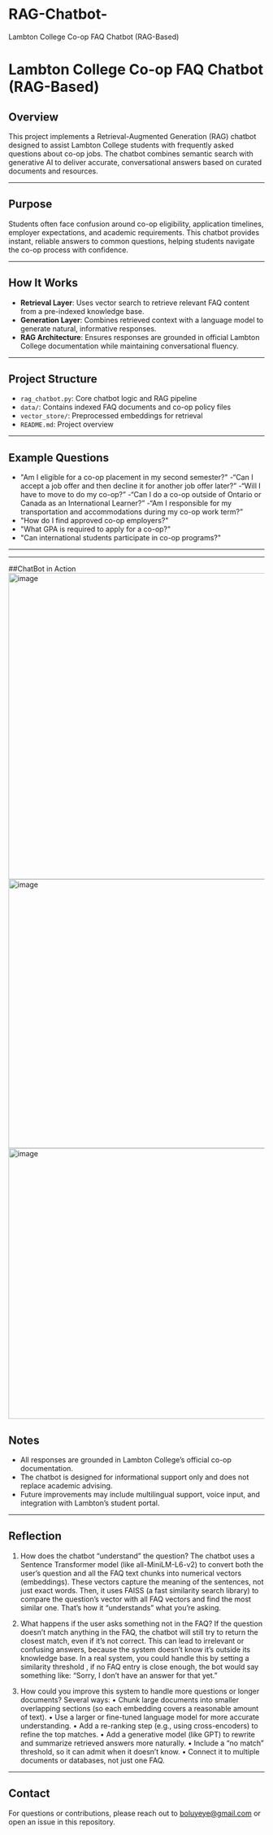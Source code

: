 # RAG-Chatbot-
Lambton College Co-op FAQ Chatbot (RAG-Based)
#  Lambton College Co-op FAQ Chatbot (RAG-Based)

## Overview

This project implements a Retrieval-Augmented Generation (RAG) chatbot designed to assist Lambton College students with frequently asked questions about co-op jobs. The chatbot combines semantic search with generative AI to deliver accurate, conversational answers based on curated documents and resources.

---

## Purpose

Students often face confusion around co-op eligibility, application timelines, employer expectations, and academic requirements. This chatbot provides instant, reliable answers to common questions, helping students navigate the co-op process with confidence.

---

##  How It Works

- **Retrieval Layer**: Uses vector search to retrieve relevant FAQ content from a pre-indexed knowledge base.
- **Generation Layer**: Combines retrieved context with a language model to generate natural, informative responses.
- **RAG Architecture**: Ensures responses are grounded in official Lambton College documentation while maintaining conversational fluency.

---

## Project Structure

- `rag_chatbot.py`: Core chatbot logic and RAG pipeline
- `data/`: Contains indexed FAQ documents and co-op policy files
- `vector_store/`: Preprocessed embeddings for retrieval
- `README.md`: Project overview 

---

## Example Questions

- "Am I eligible for a co-op placement in my second semester?"
-“Can I accept a job offer and then decline it for another job offer later?”
-“Will I have to move to do my co-op?”
-“Can I do a co-op outside of Ontario or Canada as an International Learner?”
-“Am I responsible for my transportation and accommodations during my co-op work term?”
- "How do I find approved co-op employers?"
- "What GPA is required to apply for a co-op?"
- "Can international students participate in co-op programs?"


---

---
##ChatBot in Action
 <img width="915" height="602" alt="image" src="https://github.com/user-attachments/assets/81ad3478-775d-412e-9812-89bf0387384b" />
 <img width="719" height="529" alt="image" src="https://github.com/user-attachments/assets/7c3d8d4c-ff52-45eb-a5f0-4f3c6b34ac19" />
 <img width="806" height="532" alt="image" src="https://github.com/user-attachments/assets/c9f50146-2d7f-4e0f-9621-d700913301eb" />




 

 
## Notes

- All responses are grounded in Lambton College’s official co-op documentation.
- The chatbot is designed for informational support only and does not replace academic advising.
- Future improvements may include multilingual support, voice input, and integration with Lambton’s student portal.

---

## Reflection

1. How does the chatbot “understand” the question?
The chatbot uses a Sentence Transformer model (like all-MiniLM-L6-v2) to convert both the user’s question and all the FAQ text chunks into numerical vectors (embeddings).
These vectors capture the meaning of the sentences, not just exact words.
Then, it uses FAISS (a fast similarity search library) to compare the question’s vector with all FAQ vectors and find the most similar one. That’s how it “understands” what you’re asking.

2. What happens if the user asks something not in the FAQ?
If the question doesn’t match anything in the FAQ, the chatbot will still try to return the closest match, even if it’s not correct. This can lead to irrelevant or confusing answers, because the system doesn’t know it’s outside its knowledge base.
In a real system, you could handle this by setting a similarity threshold , if no FAQ entry is close enough, the bot would say something like:
“Sorry, I don’t have an answer for that yet.”

3. How could you improve this system to handle more questions or longer documents?
Several ways:
•	Chunk large documents into smaller overlapping sections (so each embedding covers a reasonable amount of text).
•	Use a larger or fine-tuned language model for more accurate understanding.
•	Add a re-ranking step (e.g., using cross-encoders) to refine the top matches.
•	Add a generative model (like GPT) to rewrite and summarize retrieved answers more naturally.
•	Include a “no match” threshold, so it can admit when it doesn’t know.
•	Connect it to multiple documents or databases, not just one FAQ.
---

## Contact

For questions or contributions, please reach out to boluyeye@gmail.com or open an issue in this repository.

